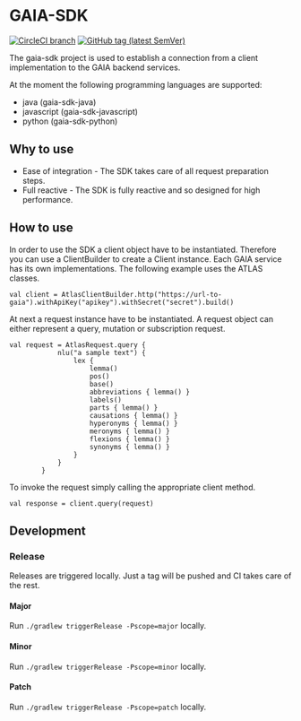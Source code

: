 # GAIA-SDK

[![CircleCI branch](https://img.shields.io/circleci/project/github/leftshiftone/gaia-sdk/master.svg?style=flat-square)](https://circleci.com/gh/leftshiftone/gaia-sdk)
[![GitHub tag (latest SemVer)](https://img.shields.io/github/tag/leftshiftone/gaia-sdk.svg?style=flat-square)](https://github.com/leftshiftone/gaia-sdk/tags)

The gaia-sdk project is used to establish a connection from a client implementation to the GAIA backend services.

At the moment the following programming languages are supported:

* java (gaia-sdk-java)
* javascript (gaia-sdk-javascript)
* python (gaia-sdk-python)

## Why to use
* Ease of integration - The SDK takes care of all request preparation steps.
* Full reactive - The SDK is fully reactive and so designed for high performance.

## How to use
In order to use the SDK a client object have to be instantiated. Therefore you can use a ClientBuilder to create
a Client instance. Each GAIA service has its own implementations. The following example uses the ATLAS classes.

```
val client = AtlasClientBuilder.http("https://url-to-gaia").withApiKey("apikey").withSecret("secret").build()
```

At next a request instance have to be instantiated. A request object can either represent a query, mutation or subscription request.

```
val request = AtlasRequest.query {
            nlu("a sample text") {
                lex {
                    lemma()
                    pos()
                    base()
                    abbreviations { lemma() }
                    labels()
                    parts { lemma() }
                    causations { lemma() }
                    hyperonyms { lemma() }
                    meronyms { lemma() }
                    flexions { lemma() }
                    synonyms { lemma() }
                }
            }
        }
```

To invoke the request simply calling the appropriate client method.

```
val response = client.query(request)
```

## Development

### Release
Releases are triggered locally. Just a tag will be pushed and CI takes care of the rest.

#### Major
Run `./gradlew triggerRelease -Pscope=major` locally.

#### Minor
Run `./gradlew triggerRelease -Pscope=minor` locally.

#### Patch
Run `./gradlew triggerRelease -Pscope=patch` locally.

